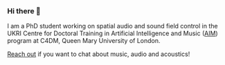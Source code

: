 ### Hi there 👋

<!--
**li630925405/li630925405** is a ✨ _special_ ✨ repository because its `README.md` (this file) appears on your GitHub profile.

Here are some ideas to get you started:

- 🔭 I’m currently working on ...
- 🌱 I’m currently learning ...
- 👯 I’m looking to collaborate on ...
- 🤔 I’m looking for help with ...
- 💬 Ask me about ...
- 📫 How to reach me: ...
- 😄 Pronouns: ...
- ⚡ Fun fact: ...
-->

I am a PhD student working on spatial audio and sound field control in the UKRI Centre for Doctoral Training in Artificial Intelligence and Music ([AIM](https://www.aim.qmul.ac.uk/)) program at C4DM, Queen Mary University of London.

[Reach out](acw629@qmul.ac.k) if you want to chat about music, audio and acoustics!
